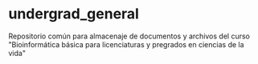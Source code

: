 # undergrad_general
Repositorio común para almacenaje de documentos y archivos del curso "Bioinformática básica para licenciaturas y pregrados en ciencias de la vida"
